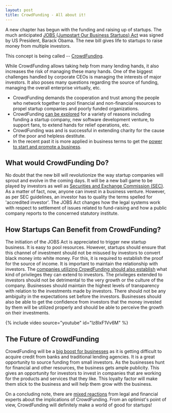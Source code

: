 ```yaml
---
layout: post
title: CrowdFunding - All about it!
---
```


A new chapter has begun with the funding and raising up of startups. The much anticipated <a href="/2012/tech-startups-get-much-needed-funding-boost-with-jobs-act/">JOBS (Jumpstart Our Business Startups) Act</a> was signed by US President, Barack Obama. The new bill gives life to startups to raise money from multiple investors. 

This concept is being called -- <a href="http://en.wikipedia.org/wiki/Crowd_funding">CrowdFunding</a>.

While CrowdFunding allows taking help from many lending hands, it also increases the risk of managing these many hands. One of the biggest challenges handled by corporate CEOs is managing the interests of major investors. It also poses many questions regarding the source of funding, managing the overall enterprise virtually, etc.

- CrowdFunding demands the cooperation and trust among the people who network together to pool financial and non-financial resources to propel startup companies and poorly funded organizations.
- CrowdFunding <a href="http://www.stuff.co.nz/dominion-post/business/6726995/Artists-go-to-the-crowd-for-money">can be explored</a> for a variety of reasons including funding a startup company, new software development venture, to support fans, to extend hands for relief operations, etc.
- CrowdFunding was and is successful in extending charity for the cause of the poor and helpless destitute.
- In the recent past it is more applied in business terms to get the <a href="http://www.huffingtonpost.com/connie-evans/jobs-act-crowdfunding-int_b_1408598.html">power to start and promote a business</a>. 

## What would CrowdFunding Do?

No doubt that the new bill will revolutionize the way startup companies will sprout and evolve in the coming days. It will be a new ball game to be played by investors as well as <a href="http://www.forbes.com/sites/deborahljacobs/2012/04/11/got-issues-with-crowdfunding-the-sec-wants-to-know/">Securities and Exchange Commission (SEC)</a>. As a matter of fact, now, anyone can invest in a business venture. However, as per SEC guidelines, an investor has to quality the terms spelled for 'accredited investor'. The JOBS Act changes how the legal systems work with respect to settlement of issues related to fund-raising and how a public company reports to the concerned statutory institute. 

## How Startups Can Benefit from CrowdFunding?

The initiation of the JOBS Act is appreciated to trigger new startup business. It is easy to pool resources. However, startups should ensure that this channel of investment should not be misused by investors to convert black money into white money. For this, it is required to establish the proof for the source of income. It is important to maintain the relationship with investors. The <a href="http://www.crowdsourcing.org/video/columbia-students-take-advantage-of-crowdfunding-sites-/13239">companies utilizing CrowdFunding should also establish</a> what kind of privileges they can extend to investors. The privileges extended to investors should not be detrimental to the very growth or the culture of the company. Businesses should maintain the highest levels of transparency with relation to the investments made by investors. There should not be any ambiguity in the expectations set before the investors. Businesses should also be able to get the confidence from investors that the money invested by them will be utilized properly and should be able to perceive the growth on their investments.

{% include video source="youtube" id="lz8lxF1Vv6M" %}

## The Future of CrowdFunding

CrowdFunding will be a <a href="http://communities.ic.org/articles/1484/Crowdfunding">big boost for businesses</a> as it is getting difficult to acquire credit from banks and traditional lending agencies. It is a great opportunity to source funding from small investors. As the businesses hunt for financial and other resources, the business gets ample publicity. This gives an opportunity for investors to invest in companies that are working for the products and services that they like. This loyalty factor will make them stick to the business and will help them grow with the business. 

On a concluding note, there are <a href="http://www.forbes.com/sites/toddhixon/2012/04/04/is-crowdfunding-a-boon-or-a-disaster/">mixed reactions</a> from legal and financial experts about the implications of CrowdFunding. From an optimist's point of view, CrowdFunding will definitely make a world of good for startups!